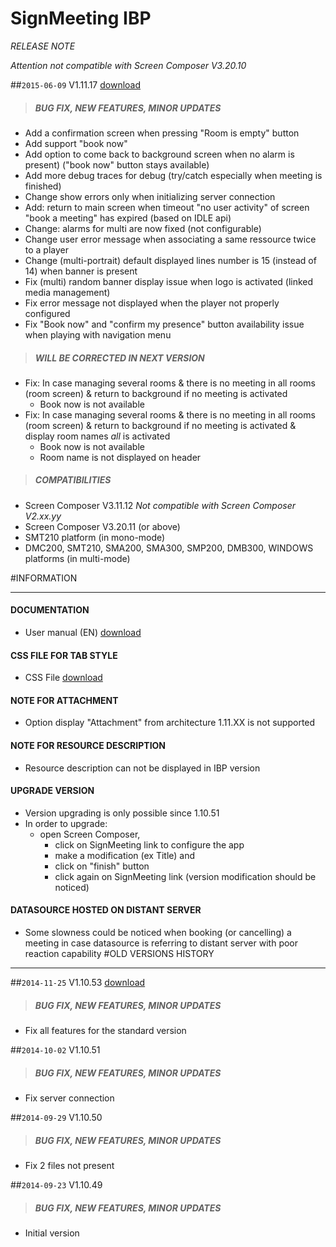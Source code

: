 # SignMeeting IBP
*RELEASE NOTE*

*Attention not compatible with Screen Composer V3.20.10*

##`2015-06-09` V1.11.17 [download](https://github.com/Qeedji/archives/blob/master/downloads/app-signmeeting-ibp/signmeeting_ibp-screen_composer-setup-1.11.17.appi)
>##### **BUG FIX, NEW FEATURES, MINOR UPDATES**
- Add a confirmation screen when pressing "Room is empty" button
- Add support "book now"
- Add option to come back to background screen when no alarm is present) ("book now" button stays available)
- Add more debug traces for debug (try/catch especially when meeting is finished)
- Change show errors only when initializing server connection
- Add: return to main  screen when timeout "no user activity" of screen "book a meeting" has expired (based on IDLE api)
- Change: alarms for multi are now fixed (not configurable)
- Change user error message when associating a same ressource twice to a player
- Change (multi-portrait) default displayed lines number is 15 (instead of 14) when banner is present
- Fix (multi) random banner display issue when logo is activated (linked media management)
- Fix error message not displayed when the player not properly configured
- Fix "Book now" and "confirm my presence" button availability issue when playing with navigation menu
>##### **WILL BE CORRECTED IN NEXT VERSION**
- Fix: In case managing several rooms & there is no meeting in all rooms (room screen) & return to background if no meeting is activated
	- Book now is not available
- Fix: In case managing several rooms & there is no meeting in all rooms (room screen) & return to background if no meeting is activated & display room names *all* is activated
	- Book now is not available
	- Room name is not displayed on header
>##### **COMPATIBILITIES**
- Screen Composer V3.11.12 *Not compatible with Screen Composer V2.xx.yy*
- Screen Composer V3.20.11 (or above)
- SMT210 platform (in mono-mode)
- DMC200, SMT210, SMA200, SMA300, SMP200, DMB300, WINDOWS platforms (in multi-mode)

#INFORMATION
***********************************************************************

#### **DOCUMENTATION**
- User manual (EN) [download](https://github.com/Qeedji/archives/blob/master/downloads/app-signmeeting-ibp/signmeeting-ibp-calendar-user-manual-001A_en.pdf)
#### **CSS FILE FOR TAB STYLE**
- CSS File [download](https://github.com/Qeedji/archives/blob/master/downloads/application-notes-signmeeting/theme_sm_generic_V1.10.10.css)
#### **NOTE FOR ATTACHMENT**
- Option display "Attachment" from architecture 1.11.XX is not supported
#### **NOTE FOR RESOURCE DESCRIPTION**
- Resource description can not be displayed in IBP version
#### **UPGRADE VERSION**
- Version upgrading is only possible since 1.10.51
- In order to upgrade:
	- open Screen Composer,
		- click on SignMeeting link to configure the app
		- make a modification (ex Title) and
		- click on "finish" button
		- click again on SignMeeting link (version modification should be noticed)
#### **DATASOURCE HOSTED ON DISTANT SERVER**
- Some slowness could be noticed when booking (or cancelling) a meeting in case datasource is referring to distant server with poor reaction capability
#OLD VERSIONS HISTORY
*********************************************************************************************************

##`2014-11-25` V1.10.53 [download](https://github.com/Qeedji/archives/blob/master/downloads/app-signmeeting-ibp/signmeeting_ibp-screen_composer-setup-1.10.53.appi)
>##### **BUG FIX, NEW FEATURES, MINOR UPDATES**
- Fix all features for the standard version

##`2014-10-02` V1.10.51
>##### **BUG FIX, NEW FEATURES, MINOR UPDATES**
- Fix server connection

##`2014-09-29` V1.10.50
>##### **BUG FIX, NEW FEATURES, MINOR UPDATES**
- Fix 2 files not present

##`2014-09-23` V1.10.49
>##### **BUG FIX, NEW FEATURES, MINOR UPDATES**
- Initial version
